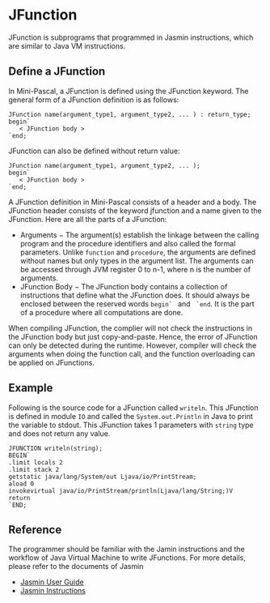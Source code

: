 # JFunction
JFunction is subprograms that programmed in Jasmin instructions, which are similar to Java VM instructions.

## Define a JFunction
In Mini-Pascal, a JFunction is defined using the JFunction keyword. The general form of a JFunction definition is as follows:
```
JFunction name(argument_type1, argument_type2, ... ) : return_type;
begin`
   < JFunction body >
`end;
```
JFunction can also be defined without return value:
```
JFunction name(argument_type1, argument_type2, ... );
begin`
   < JFunction body >
`end;
```
A JFunction definition in Mini-Pascal consists of a header and a body. The JFunction header consists of the keyword jfunction and a name given to the JFunction. Here are all the parts of a JFunction:

* Arguments − The argument(s) establish the linkage between the calling program and the procedure identifiers and also called the formal parameters. Unlike `function` and `procedure`, the arguments are defined without names but only types in the argument list. The arguments can be accessed through JVM register 0 to n-1, where n is the number of arguments.
* JFunction Body − The JFunction body contains a collection of instructions that define what the JFunction does. It should always be enclosed between the reserved words ```begin` ``` and ``` `end```. It is the part of a procedure where all computations are done.

When compiling JFunction, the complier will not check the instructions in the JFunction body but just copy-and-paste. Hence, the error of JFunction can only be detected during the runtime. However, compiler will check the arguments when doing the function call, and the function overloading can be applied on JFunctions.

## Example
Following is the source code for a JFunction called `writeln`. This JFunction is defined in module `IO` and called the `System.out.Println` in Java to print the variable to stdout. This JFunction takes 1 parameters with `string` type and does not return any value.
```
JFUNCTION writeln(string);
BEGIN`
.limit locals 2
.limit stack 2
getstatic java/lang/System/out Ljava/io/PrintStream;
aload 0
invokevirtual java/io/PrintStream/println(Ljava/lang/String;)V
return
`END;
```

## Reference
The programmer should be familiar with the Jamin instructions and the workflow of Java Virtual Machine to write JFunctions. For more details, please refer to the documents of Jasmin
* [Jasmin User Guide](http://jasmin.sourceforge.net/guide.html)
* [Jasmin Instructions](http://jasmin.sourceforge.net/instructions.html)

